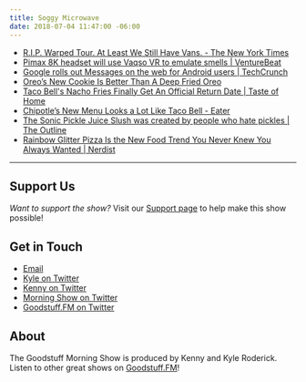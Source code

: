 ```yaml
---
title: Soggy Microwave
date: 2018-07-04 11:47:00 -06:00
---
```


- [R.I.P. Warped Tour. At Least We Still Have Vans. - The New York Times](https://www.nytimes.com/2018/07/03/style/warped-tour-vans.html?partner=rss&emc=rss)
- [Pimax 8K headset will use Vaqso VR to emulate smells | VentureBeat](https://venturebeat.com/2018/06/18/pimax-8k-headset-will-use-vaqso-vr-to-emulate-smells/)
- [Google rolls out Messages on the web for Android users | TechCrunch](https://techcrunch.com/2018/06/18/android-users-can-now-message-from-the-web/)
- [Oreo’s New Cookie Is Better Than A Deep Fried Oreo](https://www.delish.com/food-news/a21751871/oreo-state-fair-cookie-deep-fried-oreo/)
- [Taco Bell's Nacho Fries Finally Get An Official Return Date | Taste of Home](https://www.tasteofhome.com/article/taco-bell-nacho-fries/)
- [Chipotle’s New Menu Looks a Lot Like Taco Bell - Eater](https://www.eater.com/2018/6/21/17490194/chipotle-new-menu-items-quesadilla-nachos-tostada-taco-bell)
- [The Sonic Pickle Juice Slush was created by people who hate pickles | The Outline](https://theoutline.com/post/5058/sonic-pickle-juice-slush-review?zd=1&zi=run2coc3)
- [Rainbow Glitter Pizza Is the New Food Trend You Never Knew You Always Wanted | Nerdist](https://nerdist.com/rainbow-glitter-pizza/)

---

## Support Us

*Want to support the show?* Visit our [Support page](https://goodstuff.fm/support) to help make this show possible!

## Get in Touch

- [Email](mailto:kyle@goodstuff.fm)
- [Kyle on Twitter](http://twitter.com/dogburps)
- [Kenny on Twitter](http://twitter.com/pizzarobotics)
- [Morning Show on Twitter](http://twitter.com/morningshowam)
- [Goodstuff.FM on Twitter](http://twitter.com/goodstufffm)

## About

The Goodstuff Morning Show is produced by Kenny and Kyle Roderick. Listen to other great shows on [Goodstuff.FM](http://goodstuff.fm/shows)!